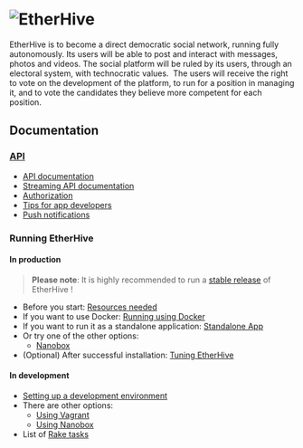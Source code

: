 ![EtherHive](https://i.imgur.com/1YxwFyU.png)
========

EtherHive is to become a direct democratic social network, running fully autonomously. Its users will be able to post and interact with messages, photos and videos. The social platform will be ruled by its users, through an electoral system, with technocratic values.  The users will receive the right to vote on the development of the platform, to run for a position in managing it, and to vote the candidates they believe more competent for each position.


## Documentation

### [API](API)
- [API documentation](API/API.md)
- [Streaming API documentation](API/StreamingAPI.md)
- [Authorization](API/Authorization.md)
- [Tips for app developers](API/Tips.md)
- [Push notifications](API/Push.md)

### Running EtherHive
#### In production

>**Please note**: It is highly recommended to run a [stable release](https://github.com/etherhive/etherhive/releases) of EtherHive !

- Before you start: [Resources needed](Running/Resources.md)
- If you want to use Docker: [Running using Docker](Running/DockerGuide.md)
- If you want to run it as a standalone application: [Standalone App](Running/ProductionGuide.md)
- Or try one of the other options:
  - [Nanobox](Running/Nanobox.md)
- (Optional) After successful installation: [Tuning EtherHive](Running/Tuning.md) 

#### In development

- [Setting up a development environment](Running/DevelopmentGuide.md)
- There are other options:
  - [Using Vagrant](Running/Vagrant.md)
  - [Using Nanobox](Running/Nanobox.md)
- List of [Rake tasks](Running/RakeTasks.md)
